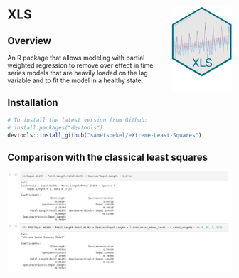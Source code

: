 # XLS <img src="https://raw.githubusercontent.com/sametsoekel/extreme-least-squares/master/cosmetic/logo.png?raw=true" align="right" height=190/> 



## Overview

An R package that allows modeling with partial weighted regression to remove over effect in time series models that are heavily loaded on the lag variable and to fit the model in a healthy state.


## Installation

``` r
# To install the latest version from Github:
# install.packages("devtools")
devtools::install_github("sametsoekel/eXtreme-Least-Squares")
```

## Comparison with the classical least squares


<img src="https://raw.githubusercontent.com/sametsoekel/extreme-least-squares/master/cosmetic/diff_lm.png?raw=true" align="center"/> 
